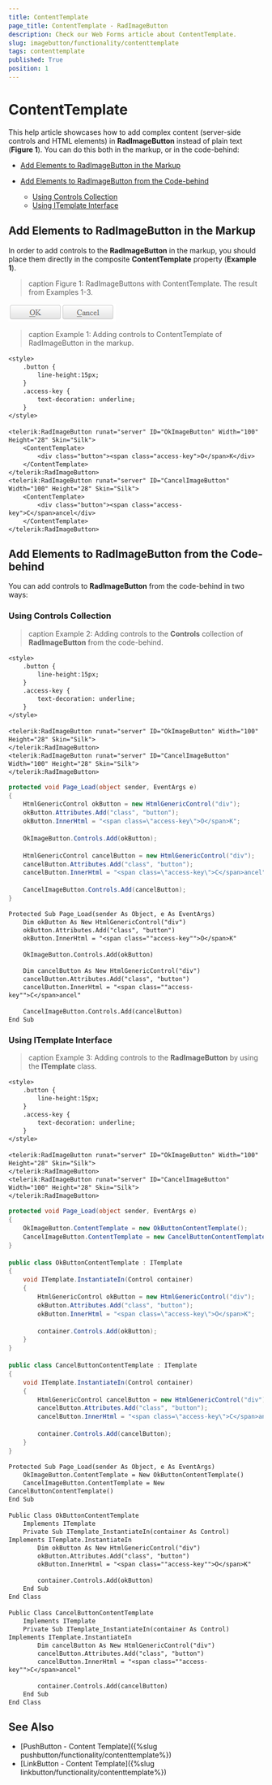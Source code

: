 ```yaml
---
title: ContentTemplate
page_title: ContentTemplate - RadImageButton
description: Check our Web Forms article about ContentTemplate.
slug: imagebutton/functionality/contenttemplate
tags: contenttemplate
published: True
position: 1
---
```


# ContentTemplate

This help article showcases how to add complex content (server-side controls and HTML elements) in **RadImageButton** instead of plain text (**Figure 1**). You can do this both in the markup, or in the code-behind:

* [Add Elements to RadImageButton in the Markup](#add-elements-to-radimagebutton-in-the-markup)

* [Add Elements to RadImageButton from the Code-behind](#add-elements-to-radimagebutton-from-the-code-behind)
    * [Using Controls Collection](#using-controls-collection)
    * [Using ITemplate Interface](#using-itemplate-interface)

## Add Elements to RadImageButton in the Markup

In order to add controls to the **RadImageButton** in the markup, you should place them directly in the composite **ContentTemplate** property (**Example 1**).

>caption Figure 1: RadImageButtons with ContentTemplate. The result from Examples 1-3.

![RadImageButtons with ContentTemplate](images/RadImageButtons-contenttemplate.png)

>caption Example 1: Adding controls to ContentTemplate of RadImageButton in the markup.

````ASP.NET
<style>
    .button {
        line-height:15px;
    }
    .access-key {
        text-decoration: underline;
    }
</style>

<telerik:RadImageButton runat="server" ID="OkImageButton" Width="100" Height="28" Skin="Silk">
    <ContentTemplate>
        <div class="button"><span class="access-key">O</span>K</div>
    </ContentTemplate>
</telerik:RadImageButton>
<telerik:RadImageButton runat="server" ID="CancelImageButton" Width="100" Height="28" Skin="Silk">
    <ContentTemplate>
        <div class="button"><span class="access-key">C</span>ancel</div>
    </ContentTemplate>
</telerik:RadImageButton>
````

## Add Elements to RadImageButton from the Code-behind

You can add controls to **RadImageButton** from the code-behind in two ways:

### Using Controls Collection 

>caption Example 2: Adding controls to the **Controls** collection of **RadImageButton** from the code-behind.

````ASP.NET
<style>
    .button {
        line-height:15px;
    }
    .access-key {
        text-decoration: underline;
    }
</style>

<telerik:RadImageButton runat="server" ID="OkImageButton" Width="100" Height="28" Skin="Silk">
</telerik:RadImageButton>
<telerik:RadImageButton runat="server" ID="CancelImageButton" Width="100" Height="28" Skin="Silk">
</telerik:RadImageButton>
````

````C#
protected void Page_Load(object sender, EventArgs e)
{
    HtmlGenericControl okButton = new HtmlGenericControl("div");
    okButton.Attributes.Add("class", "button");
    okButton.InnerHtml = "<span class=\"access-key\">O</span>K";

    OkImageButton.Controls.Add(okButton);

    HtmlGenericControl cancelButton = new HtmlGenericControl("div");
    cancelButton.Attributes.Add("class", "button");
    cancelButton.InnerHtml = "<span class=\"access-key\">C</span>ancel";

    CancelImageButton.Controls.Add(cancelButton);
}
````
````VB
Protected Sub Page_Load(sender As Object, e As EventArgs)
	Dim okButton As New HtmlGenericControl("div")
	okButton.Attributes.Add("class", "button")
	okButton.InnerHtml = "<span class=""access-key"">O</span>K"

	OkImageButton.Controls.Add(okButton)

	Dim cancelButton As New HtmlGenericControl("div")
	cancelButton.Attributes.Add("class", "button")
	cancelButton.InnerHtml = "<span class=""access-key"">C</span>ancel"

	CancelImageButton.Controls.Add(cancelButton)
End Sub
````

### Using ITemplate Interface

>caption Example 3: Adding controls to the **RadImageButton** by using the **ITemplate** class.

````ASP.NET
<style>
    .button {
        line-height:15px;
    }
    .access-key {
        text-decoration: underline;
    }
</style>

<telerik:RadImageButton runat="server" ID="OkImageButton" Width="100" Height="28" Skin="Silk">
</telerik:RadImageButton>
<telerik:RadImageButton runat="server" ID="CancelImageButton" Width="100" Height="28" Skin="Silk">
</telerik:RadImageButton>
````

````C#
protected void Page_Load(object sender, EventArgs e)
{
    OkImageButton.ContentTemplate = new OkButtonContentTemplate();
    CancelImageButton.ContentTemplate = new CancelButtonContentTemplate();
}

public class OkButtonContentTemplate : ITemplate
{
    void ITemplate.InstantiateIn(Control container)
    {
        HtmlGenericControl okButton = new HtmlGenericControl("div");
        okButton.Attributes.Add("class", "button");
        okButton.InnerHtml = "<span class=\"access-key\">O</span>K";

        container.Controls.Add(okButton);
    }
}

public class CancelButtonContentTemplate : ITemplate
{
    void ITemplate.InstantiateIn(Control container)
    {
        HtmlGenericControl cancelButton = new HtmlGenericControl("div");
        cancelButton.Attributes.Add("class", "button");
        cancelButton.InnerHtml = "<span class=\"access-key\">C</span>ancel";

        container.Controls.Add(cancelButton);
    }
}
````
````VB
Protected Sub Page_Load(sender As Object, e As EventArgs)
	OkImageButton.ContentTemplate = New OkButtonContentTemplate()
	CancelImageButton.ContentTemplate = New CancelButtonContentTemplate()
End Sub

Public Class OkButtonContentTemplate
	Implements ITemplate
	Private Sub ITemplate_InstantiateIn(container As Control) Implements ITemplate.InstantiateIn
		Dim okButton As New HtmlGenericControl("div")
		okButton.Attributes.Add("class", "button")
		okButton.InnerHtml = "<span class=""access-key"">O</span>K"

		container.Controls.Add(okButton)
	End Sub
End Class

Public Class CancelButtonContentTemplate
	Implements ITemplate
	Private Sub ITemplate_InstantiateIn(container As Control) Implements ITemplate.InstantiateIn
		Dim cancelButton As New HtmlGenericControl("div")
		cancelButton.Attributes.Add("class", "button")
		cancelButton.InnerHtml = "<span class=""access-key"">C</span>ancel"

		container.Controls.Add(cancelButton)
	End Sub
End Class
````

## See Also

 * [PushButton - Content Template]({%slug pushbutton/functionality/contenttemplate%})
 * [LinkButton - Content Template]({%slug linkbutton/functionality/contenttemplate%})
